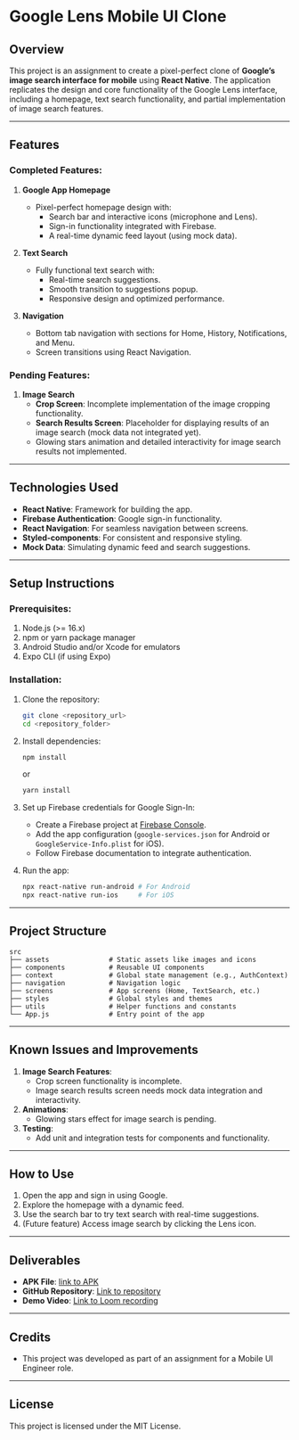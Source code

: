 # Google Lens Mobile UI Clone

## Overview

This project is an assignment to create a pixel-perfect clone of **Google’s image search interface for mobile** using **React Native**. The application replicates the design and core functionality of the Google Lens interface, including a homepage, text search functionality, and partial implementation of image search features.

---

## Features

### Completed Features:

1. **Google App Homepage**

   - Pixel-perfect homepage design with:
     - Search bar and interactive icons (microphone and Lens).
     - Sign-in functionality integrated with Firebase.
     - A real-time dynamic feed layout (using mock data).

2. **Text Search**

   - Fully functional text search with:
     - Real-time search suggestions.
     - Smooth transition to suggestions popup.
     - Responsive design and optimized performance.

3. **Navigation**
   - Bottom tab navigation with sections for Home, History, Notifications, and Menu.
   - Screen transitions using React Navigation.

### Pending Features:

1. **Image Search**
   - **Crop Screen**: Incomplete implementation of the image cropping functionality.
   - **Search Results Screen**: Placeholder for displaying results of an image search (mock data not integrated yet).
   - Glowing stars animation and detailed interactivity for image search results not implemented.

---

## Technologies Used

- **React Native**: Framework for building the app.
- **Firebase Authentication**: Google sign-in functionality.
- **React Navigation**: For seamless navigation between screens.
- **Styled-components**: For consistent and responsive styling.
- **Mock Data**: Simulating dynamic feed and search suggestions.

---

## Setup Instructions

### Prerequisites:

1. Node.js (>= 16.x)
2. npm or yarn package manager
3. Android Studio and/or Xcode for emulators
4. Expo CLI (if using Expo)

### Installation:

1. Clone the repository:
   ```bash
   git clone <repository_url>
   cd <repository_folder>
   ```
2. Install dependencies:
   ```bash
   npm install
   ```
   or
   ```bash
   yarn install
   ```
3. Set up Firebase credentials for Google Sign-In:

   - Create a Firebase project at [Firebase Console](https://console.firebase.google.com/).
   - Add the app configuration (`google-services.json` for Android or `GoogleService-Info.plist` for iOS).
   - Follow Firebase documentation to integrate authentication.

4. Run the app:
   ```bash
   npx react-native run-android # For Android
   npx react-native run-ios     # For iOS
   ```

---

## Project Structure

```plaintext
src
├── assets               # Static assets like images and icons
├── components           # Reusable UI components
├── context              # Global state management (e.g., AuthContext)
├── navigation           # Navigation logic
├── screens              # App screens (Home, TextSearch, etc.)
├── styles               # Global styles and themes
├── utils                # Helper functions and constants
└── App.js               # Entry point of the app
```

---

## Known Issues and Improvements

1. **Image Search Features**:
   - Crop screen functionality is incomplete.
   - Image search results screen needs mock data integration and interactivity.
2. **Animations**:
   - Glowing stars effect for image search is pending.
3. **Testing**:
   - Add unit and integration tests for components and functionality.

---

## How to Use

1. Open the app and sign in using Google.
2. Explore the homepage with a dynamic feed.
3. Use the search bar to try text search with real-time suggestions.
4. (Future feature) Access image search by clicking the Lens icon.

---

## Deliverables

- **APK File**: [link to APK](https://drive.google.com/file/d/1m38f7CuQKAuVxYW2b95Re5VTxu7CmMQV/view)
- **GitHub Repository**: [Link to repository](https://github.com/ronakagarwal3434/GoogleCloneReactNative)
- **Demo Video**: [Link to Loom recording](https://www.loom.com/share/2f0b288fea874676ac1f6d5e2b2e4dec?sid=bb06a777-58b1-4993-977a-cb17dbb3eec4)

---

## Credits

- This project was developed as part of an assignment for a Mobile UI Engineer role.

---

## License

This project is licensed under the MIT License.
